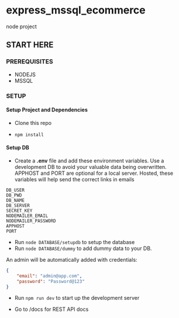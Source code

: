 # express_mssql_ecommerce

node project

## START HERE

### PREREQUISITES

- NODEJS
- MSSQL

### SETUP

#### Setup Project and Dependencies

- Clone this repo

- `npm install`

#### Setup DB

- Create a **.env** file and add these environment variables. Use a development DB to avoid your valuable data being overwritten. APPHOST and PORT are optional for a local server. Hosted, these variables will help send the correct links in emails

```env
DB_USER
DB_PWD
DB_NAME
DB_SERVER
SECRET_KEY
NODEMAILER_EMAIL
NODEMAILER_PASSWORD
APPHOST
PORT
```

- Run `node DATABASE/setupdb` to setup the database
- Run `node DATABASE/dummy` to add dummy data to your DB.

An admin will be automatically added with credentials:

```json
{
    "email": "admin@app.com",
    "password": "Password@123"
}
```

- Run `npm run dev` to start up the development server

- Go to /docs for REST API docs
